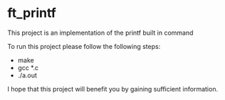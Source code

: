 # ft_printf
This project is an implementation of the printf built in command 

To run this project please follow the following steps:

- make
- gcc *.c
- ./a.out

I hope that this project will benefit you by gaining sufficient information.

